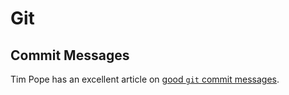 # Git

## Commit Messages

Tim Pope has an excellent article on [good `git` commit
messages](https://tbaggery.com/2008/04/19/a-note-about-git-commit-messages.html).
